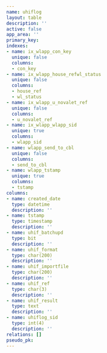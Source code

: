 ```yaml
---
name: uhiflog
layout: table
description: ''
active: false
app_area: ''
primary_key: 
indexes:
- name: ix_wlapp_con_key
  unique: false
  columns:
  - con_key
- name: ix_wlapp_house_refwl_status
  unique: false
  columns:
  - house_ref
  - wl_status
- name: ix_wlapp_u_novalet_ref
  unique: false
  columns:
  - u_novalet_ref
- name: ix_wlapp_wlapp_sid
  unique: true
  columns:
  - wlapp_sid
- name: wlapp_send_to_cbl
  unique: false
  columns:
  - send_to_cbl
- name: wlapp_tstamp
  unique: true
  columns:
  - tstamp
columns:
- name: created_date
  type: datetime
  description: ''
- name: tstamp
  type: timestamp
  description: ''
- name: uhif_batchupd
  type: bit
  description: ''
- name: uhif_format
  type: char(200)
  description: ''
- name: uhif_importfile
  type: char(200)
  description: ''
- name: uhif_ref
  type: char(3)
  description: ''
- name: uhif_result
  type: text
  description: ''
- name: uhiflog_sid
  type: int(4)
  description: ''
relations: []
pseudo_pk: 
---
```


